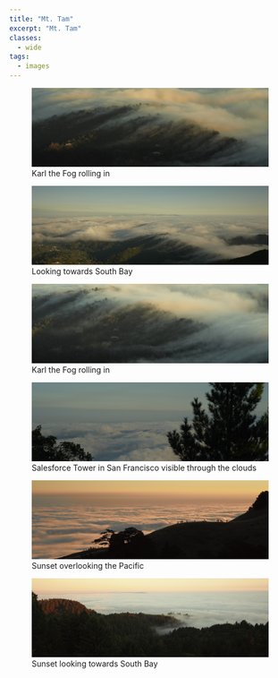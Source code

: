 ```yaml
---
title: "Mt. Tam"
excerpt: "Mt. Tam"
classes:
  - wide
tags: 
  - images
---
```

<figure>
	<a href="/assets/images/202108-mttam/DSCF2035.jpg"><img src="/assets/images/202108-mttam/DSCF2035.jpg"></a>
	<figcaption>Karl the Fog rolling in</figcaption>
</figure>
<figure>
	<a href="/assets/images/202108-mttam/DSCF2007.jpg"><img src="/assets/images/202108-mttam/DSCF2007.jpg"></a>
	<figcaption>Looking towards South Bay</figcaption>
</figure>
<figure>
	<a href="/assets/images/202108-mttam/DSCF2026.jpg"><img src="/assets/images/202108-mttam/DSCF2026.jpg"></a>
	<figcaption>Karl the Fog rolling in</figcaption>
</figure>
<figure>
	<a href="/assets/images/202108-mttam/DSCF2041.jpg"><img src="/assets/images/202108-mttam/DSCF2041.jpg"></a>
	<figcaption>Salesforce Tower in San Francisco visible through the clouds</figcaption>
</figure>
<figure>
	<a href="/assets/images/202108-mttam/DSCF2060.jpg"><img src="/assets/images/202108-mttam/DSCF2060.jpg"></a>
	<figcaption>Sunset overlooking the Pacific</figcaption>
</figure>
<figure>
	<a href="/assets/images/202108-mttam/DSCF2066.jpg"><img src="/assets/images/202108-mttam/DSCF2066.jpg"></a>
	<figcaption>Sunset looking towards South Bay</figcaption>
</figure>

